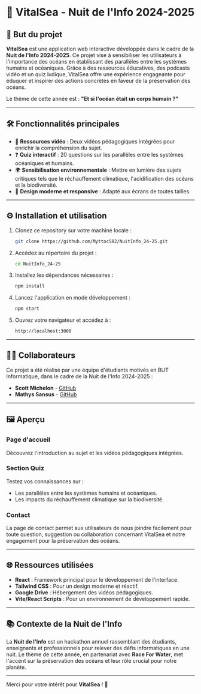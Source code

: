 # 🌊 VitalSea - Nuit de l'Info 2024-2025

## 🧭 **But du projet**
**VitalSea** est une application web interactive développée dans le cadre de la **Nuit de l'Info 2024-2025**. Ce projet vise à sensibiliser les utilisateurs à l'importance des océans en établissant des parallèles entre les systèmes humains et océaniques. Grâce à des ressources éducatives, des podcasts vidéo et un quiz ludique, VitalSea offre une expérience engageante pour éduquer et inspirer des actions concrètes en faveur de la préservation des océans.

Le thème de cette année est : **"Et si l'océan était un corps humain ?"**

---

## 🛠️ **Fonctionnalités principales**
- 🎥 **Ressources vidéo** : Deux vidéos pédagogiques intégrées pour enrichir la compréhension du sujet.
- ❓ **Quiz interactif** : 20 questions sur les parallèles entre les systèmes océaniques et humains.
- 🌍 **Sensibilisation environnementale** : Mettre en lumière des sujets critiques tels que le réchauffement climatique, l'acidification des océans et la biodiversité.
- 📱 **Design moderne et responsive** : Adapté aux écrans de toutes tailles.

---

## ⚙️ **Installation et utilisation**
1. Clonez ce repository sur votre machine locale :
   ```bash
   git clone https://github.com/MyttocS82/NuitInfo_24-25.git
   ```
2. Accédez au répertoire du projet :
   ```bash
   cd NuitInfo_24-25
   ```
3. Installez les dépendances nécessaires :
   ```bash
   npm install
   ```
4. Lancez l'application en mode développement :
   ```bash
   npm start
   ```
5. Ouvrez votre navigateur et accédez à :
   ```bash
   http://localhost:3000
   ```

---

## 🧑‍💻 **Collaborateurs**
Ce projet a été réalisé par une équipe d'étudiants motivés en BUT Informatique, dans le cadre de la Nuit de l'Info 2024-2025 :

- **Scott Michelon** - [GitHub](https://github.com/MyttocS82)
- **Mathys Sansus** - [GitHub](https://github.com/mathys-sansus)

---

## 🖼️ **Aperçu**
### **Page d'accueil**
Découvrez l'introduction au sujet et les vidéos pédagogiques intégrées.

### **Section Quiz**
Testez vos connaissances sur :
- Les parallèles entre les systèmes humains et océaniques.
- Les impacts du réchauffement climatique sur la biodiversité.

### **Contact**
La page de contact permet aux utilisateurs de nous joindre facilement pour toute question, suggestion ou collaboration concernant VitalSea et notre engagement pour la préservation des océans.

---

## 🌐 **Ressources utilisées**
- **React** : Framework principal pour le développement de l'interface.
- **Tailwind CSS** : Pour un design moderne et réactif.
- **Google Drive** : Hébergement des vidéos pédagogiques.
- **Vite/React Scripts** : Pour un environnement de développement rapide.

---

## 📚 **Contexte de la Nuit de l'Info**
La **Nuit de l'Info** est un hackathon annuel rassemblant des étudiants, enseignants et professionnels pour relever des défis informatiques en une nuit. Le thème de cette année, en partenariat avec **Race For Water**, met l'accent sur la préservation des océans et leur rôle crucial pour notre planète.

---

Merci pour votre intérêt pour **VitalSea** ! 🌊

